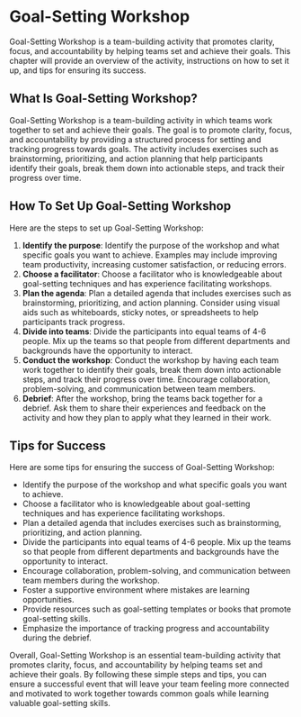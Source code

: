 Goal-Setting Workshop
========================================================

Goal-Setting Workshop is a team-building activity that promotes clarity, focus, and accountability by helping teams set and achieve their goals. This chapter will provide an overview of the activity, instructions on how to set it up, and tips for ensuring its success.

What Is Goal-Setting Workshop?
------------------------------

Goal-Setting Workshop is a team-building activity in which teams work together to set and achieve their goals. The goal is to promote clarity, focus, and accountability by providing a structured process for setting and tracking progress towards goals. The activity includes exercises such as brainstorming, prioritizing, and action planning that help participants identify their goals, break them down into actionable steps, and track their progress over time.

How To Set Up Goal-Setting Workshop
-----------------------------------

Here are the steps to set up Goal-Setting Workshop:

1. **Identify the purpose**: Identify the purpose of the workshop and what specific goals you want to achieve. Examples may include improving team productivity, increasing customer satisfaction, or reducing errors.
2. **Choose a facilitator**: Choose a facilitator who is knowledgeable about goal-setting techniques and has experience facilitating workshops.
3. **Plan the agenda**: Plan a detailed agenda that includes exercises such as brainstorming, prioritizing, and action planning. Consider using visual aids such as whiteboards, sticky notes, or spreadsheets to help participants track progress.
4. **Divide into teams**: Divide the participants into equal teams of 4-6 people. Mix up the teams so that people from different departments and backgrounds have the opportunity to interact.
5. **Conduct the workshop**: Conduct the workshop by having each team work together to identify their goals, break them down into actionable steps, and track their progress over time. Encourage collaboration, problem-solving, and communication between team members.
6. **Debrief**: After the workshop, bring the teams back together for a debrief. Ask them to share their experiences and feedback on the activity and how they plan to apply what they learned in their work.

Tips for Success
----------------

Here are some tips for ensuring the success of Goal-Setting Workshop:

* Identify the purpose of the workshop and what specific goals you want to achieve.
* Choose a facilitator who is knowledgeable about goal-setting techniques and has experience facilitating workshops.
* Plan a detailed agenda that includes exercises such as brainstorming, prioritizing, and action planning.
* Divide the participants into equal teams of 4-6 people. Mix up the teams so that people from different departments and backgrounds have the opportunity to interact.
* Encourage collaboration, problem-solving, and communication between team members during the workshop.
* Foster a supportive environment where mistakes are learning opportunities.
* Provide resources such as goal-setting templates or books that promote goal-setting skills.
* Emphasize the importance of tracking progress and accountability during the debrief.

Overall, Goal-Setting Workshop is an essential team-building activity that promotes clarity, focus, and accountability by helping teams set and achieve their goals. By following these simple steps and tips, you can ensure a successful event that will leave your team feeling more connected and motivated to work together towards common goals while learning valuable goal-setting skills.
